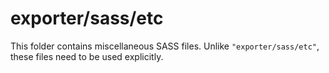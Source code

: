 # exporter/sass/etc

This folder contains miscellaneous SASS files. Unlike `"exporter/sass/etc"`, these files
need to be used explicitly.
